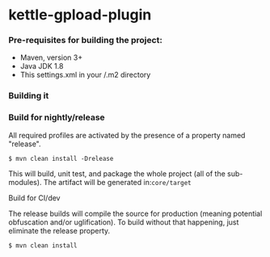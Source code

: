 # kettle-gpload-plugin 

### Pre-requisites for building the project:

* Maven, version 3+
* Java JDK 1.8
* This settings.xml in your /.m2 directory

### Building it

### Build for nightly/release

All required profiles are activated by the presence of a property named "release".
```
$ mvn clean install -Drelease
```

This will build, unit test, and package the whole project (all of the sub-modules). The artifact will be generated in:` core/target `

Build for CI/dev

The release builds will compile the source for production (meaning potential obfuscation and/or uglification). To build without that happening, just eliminate the release property.

```
$ mvn clean install
```
